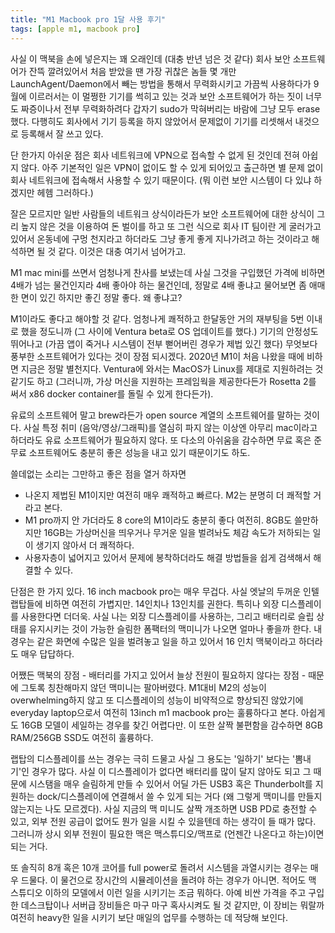 ```yaml
---
title: "M1 Macbook pro 1달 사용 후기"
tags: [apple m1, macbook pro]
---
```


사실 이 맥북을 손에 넣은지는 꽤 오래인데 (대충 반년 넘은 것 같다) 회사 보안 소프트웨어가 잔뜩 깔려있어서 처음 받았을 땐 가장 귀찮은 놈들 몇 개만 LaunchAgent/Daemon에서 빼는 방법을 통해서 무력화시키고 가끔씩 사용하다가 9월에 이르러서는 이 멀쩡한 기기를 썩히고 있는 것과 보안 소프트웨어가 하는 짓이 너무도 짜증이나서 전부 무력화하려다 갑자기 sudo가 막혀버리는 바람에 그냥 모두 erase했다. 다행히도 회사에서 기기 등록을 하지 않았어서 문제없이 기기를 리셋해서 내것으로 등록해서 잘 쓰고 있다. 

단 한가지 아쉬운 점은 회사 네트워크에 VPN으로 접속할 수 없게 된 것인데 전혀 아쉽지 않다. 아주 기본적인 일은 VPN이 없이도 할 수 있게 되어있고 출근하면 별 문제 없이 회사 네트워크에 접속해서 사용할 수 있기 때문이다. (뭐 이런 보안 시스템이 다 있냐 하겠지만 헤헴 그러하다.)

잘은 모르지만 일반 사람들의 네트워크 상식이라든가 보안 소프트웨어에 대한 상식이 그리 높지 않은 것을 이용하여 돈 벌이를 하고 또 그런 식으로 회사 IT 팀이란 게 굴러가고 있어서 온동네에 구멍 천지라고 하더라도 그냥 좋게 좋게 지나가려고 하는 것이라고 해석하면 될 것 같다. 이것은 대충 여기서 넘어가고.

M1 mac mini를 쓰면서 엄청나게 찬사를 보냈는데 사실 그것을 구입했던 가격에 비하면 4배가 넘는 물건인지라 4배 좋아야 하는 물건인데, 정말로 4배 좋냐고 물어보면 좀 애매한 면이 있긴 하지만 좋긴 정말 좋다. 왜 좋냐고?

M1이라도 좋다고 해야할 것 같다. 엄청나게 쾌적하고 한달동안 거의 재부팅을 5번 이내로 했을 정도니까 (그 사이에 Ventura beta로 OS 업데이트를 했다.) 기기의 안정성도 뛰어나고 (가끔 앱이 죽거나 시스템이 전부 뻗어버린 경우가 제법 있긴 했다) 무엇보다 풍부한 소프트웨어가 있다는 것이 장점 되시겠다. 2020년 M1이 처음 나왔을 때에 비하면 지금은 정말 별천지다. Ventura에 와서는 MacOS가 Linux를 제대로 지원하려는 것 같기도 하고 (그러니까, 가상 머신을 지원하는 프레임웍을 제공한다든가 Rosetta 2를 써서 x86 docker container를 돌릴 수 있게 한다든가).

유료의 소프트웨어 말고 brew라든가 open source 계열의 소프트웨어를 말하는 것이다. 사실 특정 취미 (음악/영상/그래픽)를 열심히 파지 않는 이상엔 아무리 mac이라고 하더라도 유료 소프트웨어가 필요하지 않다. 또 다소의 아쉬움을 감수하면 무료 혹은 준 무료 소프트웨어도 충분히 좋은 성능을 내고 있기 때문이기도 하도.

쓸데없는 소리는 그만하고 좋은 점을 열거 하자면
- 나온지 제법된 M1이지만 여전히 매우 쾌적하고 빠르다. M2는 분명히 더 쾌적할 거라고 본다. 
- M1 pro까지 안 가더라도 8 core의 M1이라도 충분히 좋다 여전히. 8GB도 쓸만하지만 16GB는 가상머신을 띄우거나 무거운 일을 벌려놔도 체감 속도가 저하되는 일이 생기지 않아서 더 쾌적하다.
- 사용자층이 넓어지고 있어서 문제에 봉착하더라도 해결 방법들을 쉽게 검색해서 해결할 수 있다.

단점은 한 가지 있다. 16 inch macbook pro는 매우 무겁다. 사실 엣날의 두꺼운 인텔 랩탑들에 비하면 여전히 가볍지만. 14인치나 13인치를 권한다. 특히나 외장 디스플레이를 사용한다면 더더욱. 사실 나는 외장 디스플레이를 사용하는, 그리고 배터리로 슬립 상태를 유지시키는 것이 가능한 슬림한 폼팩터의 맥미니가 나오면 얼마나 좋을까 한다. 내 경우는 같은 화면에 수많은 일을 벌려놓고 일을 하고 있어서 16 인치 맥북이라고 하더라도 매우 답답하다. 

어쨌든 맥북의 장점 - 배터리를 가지고 있어서 늘상 전원이 필요하지 않다는 장점 - 때문에 그토록 칭찬해마지 않던 맥미니는 팔아버렸다. M1대비 M2의 성능이 overwhelming하지 않고 또 디스플레이의 성능이 비약적으로 향상되진 않았기에 everyday laptop으로서 여전히 13inch m1 macbook pro는 훌륭하다고 본다. 아쉽게도 16GB 모델이 세일하는 경우를 찾긴 어렵다만. 이 또한 살짝 불편함을 감수하면 8GB RAM/256GB SSD도 여전히 훌륭하다.

랩탑의 디스플레이를 쓰는 경우는 극히 드물고 사실 그 용도는 '일하기' 보다는 '뽐내기'인 경우가 많다. 사실 이 디스플레이가 없다면 배터리를 많이 달지 않아도 되고 그 때문에 시스탬을 매우 슬림하게 만들 수 있어서 어딜 가든 USB3 혹은 Thunderbolt를 지원하는 dock/디스플레이에 연결해서 쓸 수 있게 되는 거다 (왜 그렇게 맥미니를 만들지 않는지는 나도 모르겠다). 사실 지금의 맥 미니도 살짝 개조하면 USB PD로 충전할 수 있고, 외부 전원 공급이 없어도 뭔가 일을 시킬 수 있을텐데 하는 생각이 들 때가 많다. 그러니까 상시 외부 전원이 필요한 맥은 맥스튜디오/맥프로 (언젠간 나온다고 하는)이면 되는 거다.

또 솔직히 8개 혹은 10개 코어를 full power로 돌려서 시스템을 과열시키는 경우는 매우 드물다. 이 물건으로 장시간의 시뮬레이션을 돌려야 하는 경우가 아니면. 적어도 맥 스튜디오 이하의 모델에서 이런 일을 시키기는 조금 뭐하다. 아예 비싼 가격을 주고 구입한 데스크탑이나 서버급 장비들은 마구 마구 혹사시켜도 될 것 같지만, 이 장비는 뭐랄까 여전히 heavy한 일을 시키기 보단 매일의 업무를 수행하는 데 적당해 보인다.





